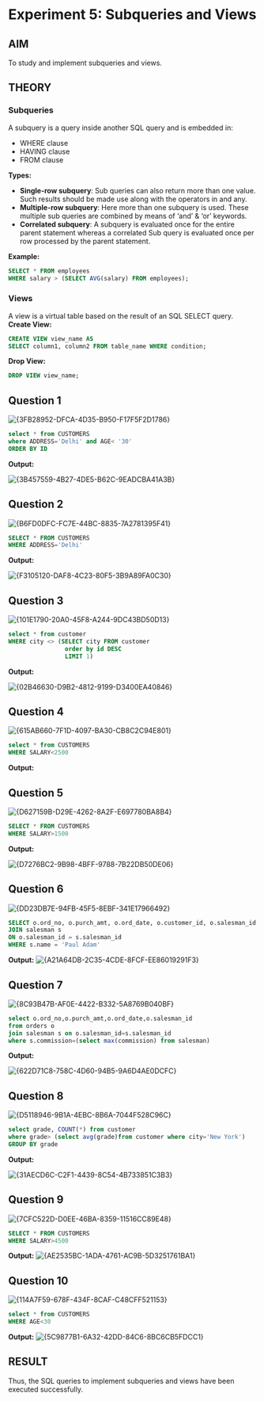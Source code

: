 # Experiment 5: Subqueries and Views

## AIM
To study and implement subqueries and views.

## THEORY

### Subqueries
A subquery is a query inside another SQL query and is embedded in:
- WHERE clause
- HAVING clause
- FROM clause

**Types:**
- **Single-row subquery**:
  Sub queries can also return more than one value. Such results should be made use along with the operators in and any.
- **Multiple-row subquery**:
  Here more than one subquery is used. These multiple sub queries are combined by means of ‘and’ & ‘or’ keywords.
- **Correlated subquery**:
  A subquery is evaluated once for the entire parent statement whereas a correlated Sub query is evaluated once per row processed by the parent statement.

**Example:**
```sql
SELECT * FROM employees
WHERE salary > (SELECT AVG(salary) FROM employees);
```
### Views
A view is a virtual table based on the result of an SQL SELECT query.
**Create View:**
```sql
CREATE VIEW view_name AS
SELECT column1, column2 FROM table_name WHERE condition;
```
**Drop View:**
```sql
DROP VIEW view_name;
```

**Question 1**
--
![{3FB28952-DFCA-4D35-B950-F17F5F2D1786}](https://github.com/user-attachments/assets/eb13d287-6854-4616-93b9-5bbef1886b72)


```sql
select * from CUSTOMERS
where ADDRESS='Delhi' and AGE< '30'
ORDER BY ID 
```

**Output:**

![{3B457559-4B27-4DE5-B62C-9EADCBA41A3B}](https://github.com/user-attachments/assets/f832b7f9-8f5a-4b84-b799-f31be3ac1f61)


**Question 2**
---
![{B6FD0DFC-FC7E-44BC-8835-7A2781395F41}](https://github.com/user-attachments/assets/e54b5dae-af45-4806-bf79-3030148e8e74)


```sql
SELECT * FROM CUSTOMERS
WHERE ADDRESS='Delhi'
```

**Output:**

![{F3105120-DAF8-4C23-80F5-3B9A89FA0C30}](https://github.com/user-attachments/assets/34716438-632d-4e89-9ab1-65930d35055d)


**Question 3**
---
![{101E1790-20A0-45F8-A244-9DC43BD50D13}](https://github.com/user-attachments/assets/43b34673-55d1-4894-864b-12206d268bb2)


```sql
select * from customer
WHERE city <> (SELECT city FROM customer
                order by id DESC 
                LIMIT 1)
```

**Output:**

![{02B46630-D9B2-4812-9199-D3400EA40846}](https://github.com/user-attachments/assets/871db266-2280-44fc-b20f-f70d14b388b6)


**Question 4**
---
![{615AB660-7F1D-4097-BA30-CB8C2C94E801}](https://github.com/user-attachments/assets/62771ff5-9848-48f0-9d07-51a3a2865fa1)


```sql
select * from CUSTOMERS
WHERE SALARY<2500
```

**Output:**



**Question 5**
---
![{D627159B-D29E-4262-8A2F-E697780BA8B4}](https://github.com/user-attachments/assets/a2072f8b-d2c7-4d00-9e7f-6edd8da1c20b)


```sql
SELECT * FROM CUSTOMERS
WHERE SALARY>1500
```

**Output:**

![{D7276BC2-9B98-4BFF-9788-7B22DB50DE06}](https://github.com/user-attachments/assets/11746e03-6cf9-40aa-bfc7-8b69234a17d6)


**Question 6**
---
![{DD23DB7E-94FB-45F5-8EBF-341E17966492}](https://github.com/user-attachments/assets/f4bd88d5-10dd-488b-aac5-113bbbac04fd)


```sql
SELECT o.ord_no, o.purch_amt, o.ord_date, o.customer_id, o.salesman_id FROM orders o
JOIN salesman s 
ON o.salesman_id = s.salesman_id
WHERE s.name = 'Paul Adam'

```

**Output:**
![{A21A64DB-2C35-4CDE-8FCF-EE86019291F3}](https://github.com/user-attachments/assets/de134a2f-241d-4949-9b4e-8780ca2b8c3c)


**Question 7**
---
![{8C93B47B-AF0E-4422-B332-5A8769B040BF}](https://github.com/user-attachments/assets/b8a56d8a-42a1-45a2-8af7-3f2eb748cc78)


```sql
select o.ord_no,o.purch_amt,o.ord_date,o.salesman_id
from orders o
join salesman s on o.salesman_id=s.salesman_id
where s.commission=(select max(commission) from salesman)
```

**Output:**

![{622D71C8-758C-4D60-94B5-9A6D4AE0DCFC}](https://github.com/user-attachments/assets/2f9b4725-558c-42aa-873d-403f4950f176)


**Question 8**
---
![{D5118946-9B1A-4EBC-8B6A-7044F528C96C}](https://github.com/user-attachments/assets/e6d12c0b-bb7e-4655-9dff-9a59bb967656)


```sql
select grade, COUNT(*) from customer
where grade> (select avg(grade)from customer where city='New York')
GROUP BY grade
```

**Output:**

![{31AECD6C-C2F1-4439-8C54-4B733851C3B3}](https://github.com/user-attachments/assets/aa4c9bfb-1b0c-43ba-9b76-0266704b7231)


**Question 9**
---
![{7CFC522D-D0EE-46BA-8359-11516CC89E48}](https://github.com/user-attachments/assets/86b4ff25-cce3-44ac-94f8-dd8b77345d73)


```sql
SELECT * FROM CUSTOMERS
WHERE SALARY>4500
```

**Output:**
![{AE2535BC-1ADA-4761-AC9B-5D3251761BA1}](https://github.com/user-attachments/assets/1e7a5ea3-ff8f-4fbf-9bc1-136f35a59082)


**Question 10**
---
![{114A7F59-678F-434F-8CAF-C48CFF521153}](https://github.com/user-attachments/assets/95b1a527-0228-4f78-b3f7-7f4789a1fcfe)


```sql
select * from CUSTOMERS
WHERE AGE<30
```

**Output:**
![{5C9877B1-6A32-42DD-84C6-8BC6CB5FDCC1}](https://github.com/user-attachments/assets/d601ca16-47a8-4096-8f1b-86a95c0b5715)




## RESULT
Thus, the SQL queries to implement subqueries and views have been executed successfully.
